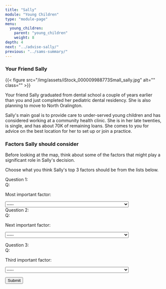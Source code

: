 ```yaml
---
title: "Sally"
module: "Young Children"
type: "module-page"
menu:
  young_children:
    parent: "young_children"
    weight: 8
depth: 4
next: "../advise-sally/"
previous: "../sams-summary/"
---
```

<form method="post" action="."><h3>Your Friend Sally</h3><div class="pageblock"><div class="right">{{< figure src="/img/assets/iStock_000009988773Small_sally.jpg" alt="" class="" >}}</div>
<div class="maintext">
<p>Your friend Sally graduated from dental school a couple of years earlier than you and just completed her pediatric dental residency. She is also planning to move to North Oralington.</p>
<p>Sally's main goal is to provide care to under-served young children and has considered working at a community health clinic. She is in her late twenties, is single, and has about 70K of remaining loans. She comes to you for advice on the best location for her to set up or join a practice.</p>
</div>
</div><h3>Factors Sally should consider</h3><div class="pageblock">


<div class='question'><p>Before looking at the map, think about some of the factors that might play a significant role in Sally's decision.</p>

<p>Choose what you think Sally's top 3 factors should be from the lists below.</p>
</div>




  


<div class="cases"><div class="casetitle">Question 1:</div><div class="casecontent"><div class="casequestion"><div class="casequestion-text clearfix"><div class="q-mod5">Q:</div><div class="question-text"><div class='question-sub'><p>Most important factor:</p></div></div></div><form id="form-98" method="post"><select name="pageblock-128-question98"><option value="-----"
    >-----</option><option value="Work area (urban, suburban, or rural)"
    >Work area (urban, suburban, or rural)</option><option value="Patient population’s socioeconomic status"
    >Patient population’s socioeconomic status</option><option value="Personal debt to repay"
    >Personal debt to repay</option><option value="A need for dentists based on population size or level of disease"
    >A need for dentists based on population size or level of disease</option><option value="Ability to identify with the patient population socially"
    >Ability to identify with the patient population socially</option><option value="Ample opportunities to make a good living"
    >Ample opportunities to make a good living</option><option value="School system or other family related obligations"
    >School system or other family related obligations</option><option value="Available leisure and cultural activities"
    >Available leisure and cultural activities</option><option value="Length of commute or availability of reliable transportation"
    >Length of commute or availability of reliable transportation</option><option value="Patient population is diverse"
    >Patient population is diverse</option></select></form></div></div></div>

  


<div class="cases"><div class="casetitle">Question 2:</div><div class="casecontent"><div class="casequestion"><div class="casequestion-text clearfix"><div class="q-mod5">Q:</div><div class="question-text"><div class='question-sub'><p>Next important factor:</p></div></div></div><form id="form-99" method="post"><select name="pageblock-128-question99"><option value="-----"
    >-----</option><option value="Work area (urban, suburban, or rural)"
    >Work area (urban, suburban, or rural)</option><option value="Personal debt to repay"
    >Personal debt to repay</option><option value="A need for dentists based on population size or level of disease"
    >A need for dentists based on population size or level of disease</option><option value="Ability to identify with the patient population socially"
    >Ability to identify with the patient population socially</option><option value="Ample opportunities to make a good living"
    >Ample opportunities to make a good living</option><option value="School system or other family related obligations"
    >School system or other family related obligations</option><option value="Available leisure and cultural activities"
    >Available leisure and cultural activities</option><option value="Length of commute or availability of reliable transportation"
    >Length of commute or availability of reliable transportation</option><option value="Patient population is diverse"
    >Patient population is diverse</option><option value="Patient population’s socioeconomic status"
    >Patient population’s socioeconomic status</option></select></form></div></div></div>

  


<div class="cases"><div class="casetitle">Question 3:</div><div class="casecontent"><div class="casequestion"><div class="casequestion-text clearfix"><div class="q-mod5">Q:</div><div class="question-text"><div class='question-sub'><p>Third important factor:</p></div></div></div><form id="form-100" method="post"><select name="pageblock-128-question100"><option value="-----"
    >-----</option><option value="Work area (urban, suburban, or rural)"
    >Work area (urban, suburban, or rural)</option><option value="Personal debt to repay"
    >Personal debt to repay</option><option value="A need for dentists based on population size or level of disease"
    >A need for dentists based on population size or level of disease</option><option value="Ability to identify with the patient population socially"
    >Ability to identify with the patient population socially</option><option value="Ample opportunities to make a good living"
    >Ample opportunities to make a good living</option><option value="School system or other family related obligations"
    >School system or other family related obligations</option><option value="Available leisure and cultural activities"
    >Available leisure and cultural activities</option><option value="Length of commute or availability of reliable transportation"
    >Length of commute or availability of reliable transportation</option><option value="Patient population is diverse"
    >Patient population is diverse</option><option value="Patient population’s socioeconomic status"
    >Patient population’s socioeconomic status</option></select></form></div></div></div>



  <script src="/media/quizblock/js/quizshow.js"></script>



</div><div class="submit-container"><input class="btn btn-info btn-submit-section" type="submit" value="Submit" /></div></form>